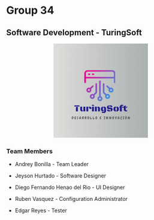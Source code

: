 # Group 34
## Software Development - TuringSoft

<p align="center" width="100%">
    <img width="50%" src="https://github.com/b0n1ll4ndr3y/G34_Cycle_4_SoftwareDevelopment_TuringSoft/blob/main/Media/LogoTuringSoft.png"> 
</p>

<!-- [logo](https://github.com/b0n1ll4ndr3y/G34_Cycle_4_SoftwareDevelopment_TuringSoft/blob/main/Media/LogoTuringSoft.png) -->


### Team Members

* Andrey Bonilla - Team Leader

* Jeyson Hurtado - Software Designer

* Diego Fernando Henao del Rio - UI Designer

* Ruben Vasquez - Configuration Administrator

* Edgar Reyes - Tester
